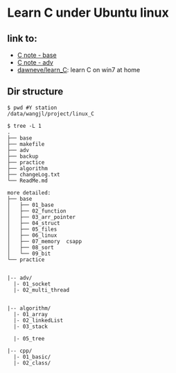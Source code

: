 # Learn C under Ubuntu linux


## link to:
- [C note - base](https://github.com/DawnEve/txtBlog/blob/master/data/c/c101-base.txt)
- [C note - adv](https://github.com/DawnEve/txtBlog/blob/master/data/c/c102-adv.txt)
- [dawneve/learn_C](https://github.com/dawneve/learn_C): learn C on win7 at home


## Dir structure

```
$ pwd #Y station
/data/wangjl/project/linux_C

$ tree -L 1
.
├── base
├── makefile
├── adv
├── backup
├── practice
├── algorithm
├── changeLog.txt
└── ReadMe.md

more detailed:
├── base
│   ├── 01_base
│   ├── 02_function
│   ├── 03_arr_pointer
│   ├── 04_struct
│   ├── 05_files
│   ├── 06_linux
│   ├── 07_memory  csapp
│   ├── 08_sort
│   └── 09_bit
└── practice


|-- adv/
  |- 01_socket
  |- 02_multi_thread


|-- algorithm/
  |- 01_array
  |- 02_linkedList
  |- 03_stack

  |- 05_tree

|-- cpp/
  |- 01_basic/
  |- 02_class/
```



